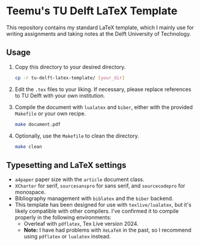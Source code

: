 # Teemu's TU Delft LaTeX Template

This repository contains my standard LaTeX template, which I mainly use for writing assignments and taking notes at the Delft University of Technology.
<!-- It contains several packages and shortcuts which I find particularly useful. -->

## Usage

1. Copy this directory to your desired directory.

    ```bash
    cp -r tu-delft-latex-template/ [your_dir]
    ```

2. Edit the `.tex` files to your liking.
   If necessary, please replace references to TU Delft with your own institution.

3. Compile the document with `lualatex` and `biber`, either with the provided `Makefile` or your own recipe.

    ```bash
    make document.pdf
    ```

4. Optionally, use the `Makefile` to clean the directory.

    ```bash
    make clean
    ```

## Typesetting and LaTeX settings

* `a4paper` paper size with the `article` document class.
* `XCharter` for serif, `sourcesanspro` for sans serif, and `sourcecodepro` for monospace.
* Bibliography management with `biblatex` and the `biber` backend.
* This template has been designed for use with `texlive/lualatex`, but it's likely compatible with other compilers. I've confirmed it to compile properly in the following environments:
  * Overleaf with `pdflatex`, Tex Live version 2024.
  * **Note:** I have had problems with `XeLaTeX` in the past, so I recommend using `pdflatex` or `lualatex` instead.
